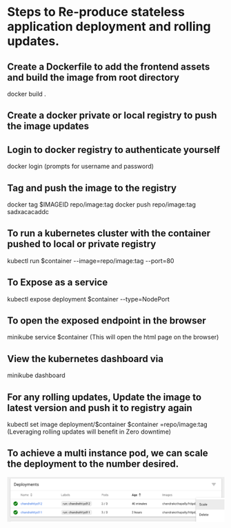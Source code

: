 # Steps to Re-produce stateless application deployment and rolling updates. #


## Create a Dockerfile to add the frontend assets and build the image from root directory ##

 docker build .

## Create a docker private or local registry to push the image updates ##

## Login to docker registry to authenticate yourself ##

docker login (prompts for username and password)

## Tag and push the image to the registry ##

docker tag $IMAGEID repo/image:tag
docker push repo/image:tag
sadxacacaddc
## To run a kubernetes cluster with the container pushed to local or private registry ##

kubectl run $container --image=repo/image:tag --port=80

## To Expose as a service ##

kubectl expose deployment $container --type=NodePort

## To open the exposed endpoint in the browser ##

  minikube service $container
 (This will open the html page on the browser)

## View the kubernetes dashboard via ##

minikube dashboard

## For any rolling updates, Update the image to latest version and push it to registry again ##
kubectl set image deployment/$container $container =repo/image:tag
(Leveraging rolling updates will benefit in Zero downtime)

## To achieve a multi instance pod, we can scale the deployment to the number desired. ##

![alt text](https://github.com/chandrakothapally/webdeploy/blob/master/scale_deployment.png)
